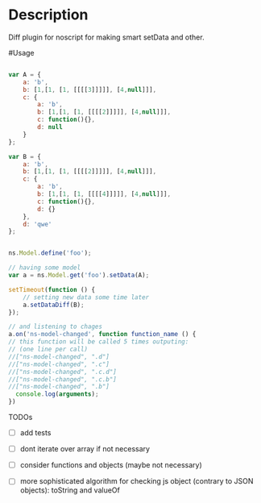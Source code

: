 # Description
Diff plugin for noscript for making smart setData and other.

#Usage

```js

var A = {
    a: 'b',
    b: [1,[1, [1, [[[[3]]]]], [4,null]]],
    c: {
        a: 'b',
        b: [1,[1, [1, [[[[2]]]]], [4,null]]],
        c: function(){},
        d: null
    }
};

var B = {
    a: 'b',
    b: [1,[1, [1, [[[[2]]]]], [4,null]]],
    c: {
        a: 'b',
        b: [1,[1, [1, [[[[4]]]]], [4,null]]],
        c: function(){},
        d: {}
    },
    d: 'qwe'
};


ns.Model.define('foo');

// having some model
var a = ns.Model.get('foo').setData(A);

setTimeout(function () {
    // setting new data some time later
    a.setDataDiff(B);
});

// and listening to chages
a.on('ns-model-changed', function function_name () {
// this function will be called 5 times outputing:
// (one line per call)
//["ns-model-changed", ".d"]
//["ns-model-changed", ".c"]
//["ns-model-changed", ".c.d"]
//["ns-model-changed", ".c.b"]
//["ns-model-changed", ".b"]
  console.log(arguments);
})

```

TODOs
- [ ] add tests
- [ ] dont iterate over array if not necessary
- [ ] consider functions and objects (maybe not necessary)
- [ ] more sophisticated algorithm for checking js object (contrary to JSON objects): toString and valueOf


